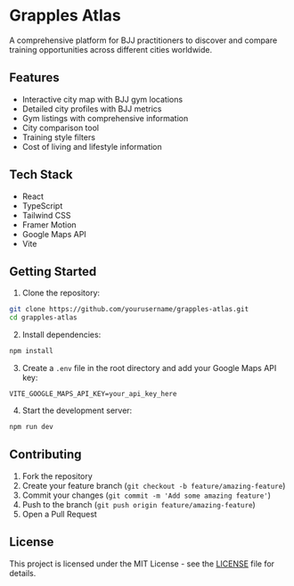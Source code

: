 # Grapples Atlas

A comprehensive platform for BJJ practitioners to discover and compare training opportunities across different cities worldwide.

## Features

- Interactive city map with BJJ gym locations
- Detailed city profiles with BJJ metrics
- Gym listings with comprehensive information
- City comparison tool
- Training style filters
- Cost of living and lifestyle information

## Tech Stack

- React
- TypeScript
- Tailwind CSS
- Framer Motion
- Google Maps API
- Vite

## Getting Started

1. Clone the repository:
```bash
git clone https://github.com/yourusername/grapples-atlas.git
cd grapples-atlas
```

2. Install dependencies:
```bash
npm install
```

3. Create a `.env` file in the root directory and add your Google Maps API key:
```
VITE_GOOGLE_MAPS_API_KEY=your_api_key_here
```

4. Start the development server:
```bash
npm run dev
```

## Contributing

1. Fork the repository
2. Create your feature branch (`git checkout -b feature/amazing-feature`)
3. Commit your changes (`git commit -m 'Add some amazing feature'`)
4. Push to the branch (`git push origin feature/amazing-feature`)
5. Open a Pull Request

## License

This project is licensed under the MIT License - see the [LICENSE](LICENSE) file for details. 